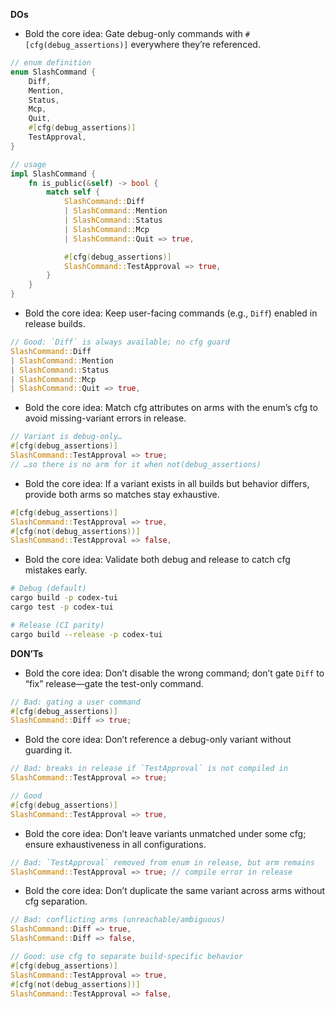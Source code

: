 **DOs**
- Bold the core idea: Gate debug-only commands with `#[cfg(debug_assertions)]` everywhere they’re referenced.
```rust
// enum definition
enum SlashCommand {
    Diff,
    Mention,
    Status,
    Mcp,
    Quit,
    #[cfg(debug_assertions)]
    TestApproval,
}

// usage
impl SlashCommand {
    fn is_public(&self) -> bool {
        match self {
            SlashCommand::Diff
            | SlashCommand::Mention
            | SlashCommand::Status
            | SlashCommand::Mcp
            | SlashCommand::Quit => true,

            #[cfg(debug_assertions)]
            SlashCommand::TestApproval => true,
        }
    }
}
```

- Bold the core idea: Keep user-facing commands (e.g., `Diff`) enabled in release builds.
```rust
// Good: `Diff` is always available; no cfg guard
SlashCommand::Diff
| SlashCommand::Mention
| SlashCommand::Status
| SlashCommand::Mcp
| SlashCommand::Quit => true,
```

- Bold the core idea: Match cfg attributes on arms with the enum’s cfg to avoid missing-variant errors in release.
```rust
// Variant is debug-only…
#[cfg(debug_assertions)]
SlashCommand::TestApproval => true;
// …so there is no arm for it when not(debug_assertions)
```

- Bold the core idea: If a variant exists in all builds but behavior differs, provide both arms so matches stay exhaustive.
```rust
#[cfg(debug_assertions)]
SlashCommand::TestApproval => true,
#[cfg(not(debug_assertions))]
SlashCommand::TestApproval => false,
```

- Bold the core idea: Validate both debug and release to catch cfg mistakes early.
```sh
# Debug (default)
cargo build -p codex-tui
cargo test -p codex-tui

# Release (CI parity)
cargo build --release -p codex-tui
```

**DON’Ts**
- Bold the core idea: Don’t disable the wrong command; don’t gate `Diff` to “fix” release—gate the test-only command.
```rust
// Bad: gating a user command
#[cfg(debug_assertions)]
SlashCommand::Diff => true;
```

- Bold the core idea: Don’t reference a debug-only variant without guarding it.
```rust
// Bad: breaks in release if `TestApproval` is not compiled in
SlashCommand::TestApproval => true;

// Good
#[cfg(debug_assertions)]
SlashCommand::TestApproval => true,
```

- Bold the core idea: Don’t leave variants unmatched under some cfg; ensure exhaustiveness in all configurations.
```rust
// Bad: `TestApproval` removed from enum in release, but arm remains
SlashCommand::TestApproval => true; // compile error in release
```

- Bold the core idea: Don’t duplicate the same variant across arms without cfg separation.
```rust
// Bad: conflicting arms (unreachable/ambiguous)
SlashCommand::Diff => true,
SlashCommand::Diff => false,

// Good: use cfg to separate build-specific behavior
#[cfg(debug_assertions)]
SlashCommand::TestApproval => true,
#[cfg(not(debug_assertions))]
SlashCommand::TestApproval => false,
```